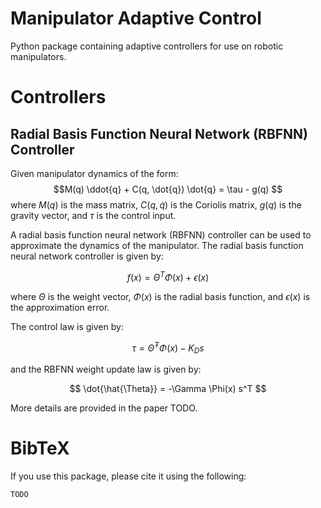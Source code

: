 # Manipulator Adaptive Control
Python package containing adaptive controllers for use on robotic manipulators.

# Controllers

## Radial Basis Function Neural Network (RBFNN) Controller

Given manipulator dynamics of the form:
 $$M(q) \ddot{q} + C(q, \dot{q}) \dot{q} = \tau - g(q) $$
where $M(q)$ is the mass matrix, $C(q, \dot{q})$ is the Coriolis matrix, $g(q)$ is the gravity vector, and $\tau$ is the control input.

A radial basis function neural network (RBFNN) controller can be used to approximate the dynamics of the manipulator. The radial basis function neural network controller is given by:

$$f(x) = \Theta^T \Phi(x) + \epsilon(x)$$

where $\Theta$ is the weight vector, $\Phi(x)$ is the radial basis function, and $\epsilon(x)$ is the approximation error.

The control law is given by:

$$ \tau = \hat{\Theta}^T \Phi(x) - K_D s $$

and the RBFNN weight update law is given by:

$$ \dot{\hat{\Theta}} = -\Gamma \Phi(x) s^T $$

More details are provided in the paper TODO.

# BibTeX
If you use this package, please cite it using the following:
```
TODO
```

